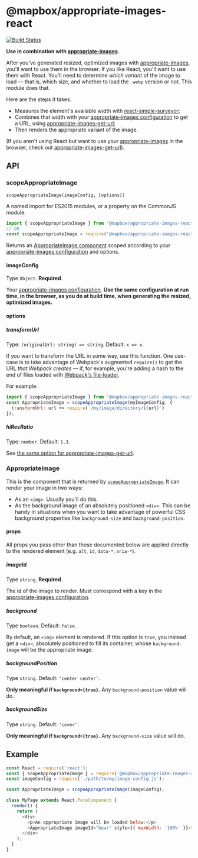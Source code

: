 # @mapbox/appropriate-images-react

[![Build Status](https://travis-ci.org/mapbox/appropriate-images-react.svg?branch=master)](https://travis-ci.org/mapbox/appropriate-images-react)

**Use in combination with [appropriate-images].**

After you've generated resized, optimized images with [appropriate-images], you'll want to use them in the browser.
If you like React, you'll want to use them with React.
You'll need to determine *which variant* of the image to load — that is, which size, and whether to load the `.webp` version or not.
This module does that.

Here are the steps it takes.

- Measures the element's available width with [react-simple-surveyor](https://github.com/mapbox/react-simple-surveyor);
- Combines that width with your [appropriate-images configuration] to get a URL, using [appropriate-images-get-url];
- Then renders the appropriate variant of the image.

(If you aren't using React but want to use your [appropriate-images] in the browser, check out [appropriate-images-get-url](https://github.com/mapbox/appropriate-images-get-url)).

## API

### scopeAppropriateImage

`scopeAppropriateImage(imageConfig, [options])`

A named import for ES2015 modules, or a property on the CommonJS module.

```js
import { scopeAppropriateImage } from '@mapbox/appropriate-images-react';
// OR
const scopeAppropriateImage = require('@mapbox/appropriate-images-react').scopeAppropriateImage;
```

Returns an [AppropriateImage component](#appropriateimage) scoped according to your [appropriate-images configuration] and options.

#### imageConfig

Type `Object`.
**Required**.

Your [appropriate-images configuration].
**Use the same configuration at run time, in the browser, as you do at build time, when generating the resized, optimized images.**

#### options

##### transformUrl

Type: `(originalUrl: string) => string`.
Default: `x => x`.

If you want to transform the URL in some way, use this function.
One use-case is to take advantage of Webpack's augmented `require()` to get the URL *that Webpack creates* — if, for example, you're adding a hash to the end of files loaded with [Webpack's file-loader](https://github.com/webpack-contrib/file-loader).

For example:

```js
import { scopeAppropriateImage } from '@mapbox/appropriate-images-react';
const AppropriateImage = scopeAppropriateImage(myImageConfig, {
  transformUrl: url => require(`/my/image/directory/${url}`)
});
```

##### hiResRatio

Type: `number`.
Default: `1.3`.

See [the same option for appropriate-images-get-url](https://github.com/mapbox/appropriate-images-get-url#hiresratio).

### AppropriateImage

This is the component that is returned by [`scopeAppropriateImage`].
It can render your image in two ways:

- As an `<img>`.
  Usually you'll do this.
- As the background image of an absolutely positioned `<div>`.
  This can be handy in situations when you want to take advantage of powerful CSS background properties like `background-size` and `background-position`.

#### props

All props you pass other than those documented below are applied directly to the rendered element (e.g. `alt`, `id`, `data-*`, `aria-*`).

##### imageId

Type `string`.
**Required**.

The id of the image to render.
Must correspond with a key in the [appropriate-images configuration].

##### background

Type `boolean`.
Default: `false`.

By default, an `<img>` element is rendered.
If this option is `true`, you instead get a `<div>`, absolutely positioned to fill its container, whose `background-image` will be the appropriate image.

##### backgroundPosition

Type `string`.
Default: `'center center'`.

**Only meaningful if `background={true}`.**
Any `background-position` value will do.

##### backgroundSize

Type `string`.
Default: `'cover'`.

**Only meaningful if `background={true}`.**
Any `background-size` value will do.

## Example

```js
const React = require('react');
const { scopeAppropriateImage } = require('@mapbox/appropriate-images-react');
const imageConfig = require('./path/to/my/image-config.js');

const AppropriateImage = scopeAppropriateImage(imageConfig);

class MyPage extends React.PureComponent {
  render() {
    return (
      <div>
        <p>An appropriate image will be loaded below:</p>
        <AppropriateImage imageId="bear" style={{ maxWidth: '100%' }}/>
      </div>
    );
  }
}
```

[appropriate-images]: https://github.com/mapbox/appropriate-images
[appropriate-images configuration]: https://github.com/mapbox/appropriate-images#image-configuration
[appropriate-images-get-url]: https://github.com/mapbox/appropriate-images-get-url
[`scopeAppropriateImage`]: #scopeappropriateimage
